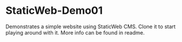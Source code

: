 # StaticWeb-Demo01
Demonstrates a simple website using StaticWeb CMS. Clone it to start playing around with it. More info can be found in readme.
